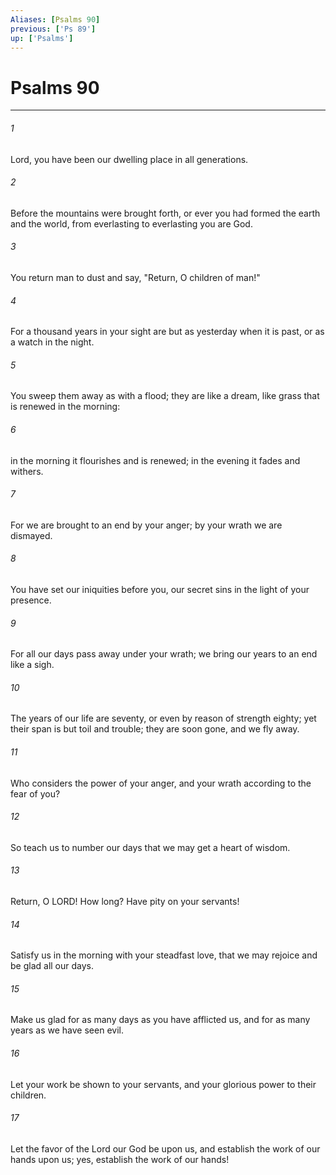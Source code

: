 ```yaml
---
Aliases: [Psalms 90]
previous: ['Ps 89']
up: ['Psalms']
---
```

# Psalms 90

***

 

###### 1 
Lord, you have been our dwelling place 
 in all generations. 
 
 

###### 2 
Before the mountains were brought forth, 
 or ever you had formed the earth and the world, 
 from everlasting to everlasting you are God.
 
 

###### 3 
You return man to dust 
 and say, "Return, O children of man!" 
 
 

###### 4 
For a thousand years in your sight 
 are but as yesterday when it is past, 
 or as a watch in the night.
 
 

###### 5 
You sweep them away as with a flood; they are like a dream, 
 like grass that is renewed in the morning: 
 
 

###### 6 
in the morning it flourishes and is renewed; 
 in the evening it fades and withers.
 
 

###### 7 
For we are brought to an end by your anger; 
 by your wrath we are dismayed. 
 
 

###### 8 
You have set our iniquities before you, 
 our secret sins in the light of your presence.
 
 

###### 9 
For all our days pass away under your wrath; 
 we bring our years to an end like a sigh. 
 
 

###### 10 
The years of our life are seventy, 
 or even by reason of strength eighty; 
 yet their span is but toil and trouble; 
 they are soon gone, and we fly away. 
 
 

###### 11 
Who considers the power of your anger, 
 and your wrath according to the fear of you?
 
 

###### 12 
So teach us to number our days 
 that we may get a heart of wisdom. 
 
 

###### 13 
Return, O LORD! How long? 
 Have pity on your servants! 
 
 

###### 14 
Satisfy us in the morning with your steadfast love, 
 that we may rejoice and be glad all our days. 
 
 

###### 15 
Make us glad for as many days as you have afflicted us, 
 and for as many years as we have seen evil. 
 
 

###### 16 
Let your work be shown to your servants, 
 and your glorious power to their children. 
 
 

###### 17 
Let the favor of the Lord our God be upon us, 
 and establish the work of our hands upon us; 
 yes, establish the work of our hands!
 
